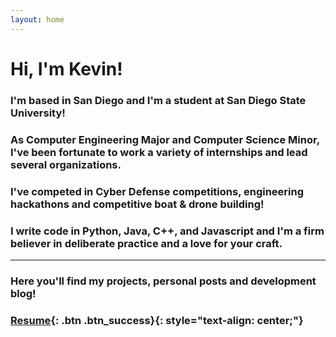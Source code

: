 ```yaml
---
layout: home
---
```


# Hi, I'm Kevin!



### I'm based in San Diego and I'm a student at San Diego State University!  


### As Computer Engineering Major and Computer Science Minor, I've been fortunate to work a variety of internships and lead several organizations.  

### I've competed in Cyber Defense competitions, engineering hackathons and competitive boat & drone building!


### I write code in **Python, Java, C++, and Javascript** and I'm a firm believer in deliberate practice and a love for your craft.  

---

### Here you'll find my projects, personal posts and development blog!  



### [Resume](https://drive.google.com/file/d/0B_a8dAD49dXnSHlKYTNGekgyTFk/view?usp=sharing){: .btn .btn_success}{: style="text-align: center;"}
